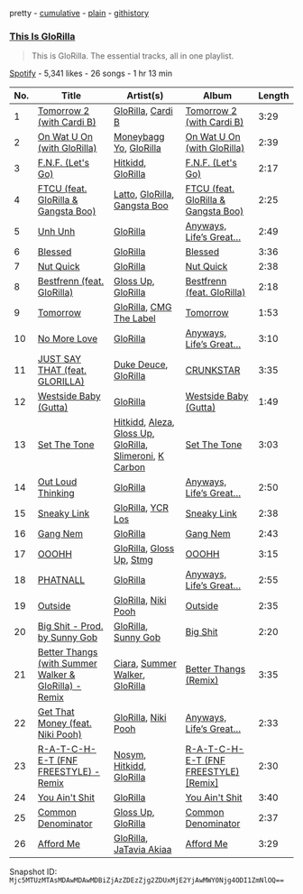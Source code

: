 pretty - [cumulative](/playlists/cumulative/37i9dQZF1DZ06evO1o1khY.md) - [plain](/playlists/plain/37i9dQZF1DZ06evO1o1khY) - [githistory](https://github.githistory.xyz/mackorone/spotify-playlist-archive/blob/main/playlists/plain/37i9dQZF1DZ06evO1o1khY)

### [This Is GloRilla](https://open.spotify.com/playlist/37i9dQZF1DZ06evO1o1khY)

> This is GloRilla\. The essential tracks, all in one playlist.

[Spotify](https://open.spotify.com/user/spotify) - 5,341 likes - 26 songs - 1 hr 13 min

| No. | Title | Artist(s) | Album | Length |
|---|---|---|---|---|
| 1 | [Tomorrow 2 \(with Cardi B\)](https://open.spotify.com/track/7KXVIAuw3m2hxZanrpSXS3) | [GloRilla](https://open.spotify.com/artist/2qoQgPAilErOKCwE2Y8wOG), [Cardi B](https://open.spotify.com/artist/4kYSro6naA4h99UJvo89HB) | [Tomorrow 2 \(with Cardi B\)](https://open.spotify.com/album/5o1xUBd8aM7qFhjlBXiIpb) | 3:29 |
| 2 | [On Wat U On \(with GloRilla\)](https://open.spotify.com/track/2Q2mcoXVkioh4OBcL8mm4p) | [Moneybagg Yo](https://open.spotify.com/artist/3tJoFztHeIJkJWMrx0td2f), [GloRilla](https://open.spotify.com/artist/2qoQgPAilErOKCwE2Y8wOG) | [On Wat U On \(with GloRilla\)](https://open.spotify.com/album/2IutoIS83zBRzRh9naG1Mz) | 2:39 |
| 3 | [F.N.F\. \(Let's Go\)](https://open.spotify.com/track/1vrFJDrysqmsNAgyjBzx4f) | [Hitkidd](https://open.spotify.com/artist/5pR1zWq3UPsOpW1pTWayLf), [GloRilla](https://open.spotify.com/artist/2qoQgPAilErOKCwE2Y8wOG) | [F.N.F\. \(Let's Go\)](https://open.spotify.com/album/1FkcZKerCfWg4nUItVHf9B) | 2:17 |
| 4 | [FTCU \(feat\. GloRilla & Gangsta Boo\)](https://open.spotify.com/track/4lxTmHPgoRWwM9QisWobJL) | [Latto](https://open.spotify.com/artist/3MdXrJWsbVzdn6fe5JYkSQ), [GloRilla](https://open.spotify.com/artist/2qoQgPAilErOKCwE2Y8wOG), [Gangsta Boo](https://open.spotify.com/artist/3ppZNqihWOzuH4A0f4KmeP) | [FTCU \(feat\. GloRilla & Gangsta Boo\)](https://open.spotify.com/album/5MnLj1SQmw3nr7oTbJgtuB) | 2:25 |
| 5 | [Unh Unh](https://open.spotify.com/track/6NBGEI2cU71eT8wM98bF2d) | [GloRilla](https://open.spotify.com/artist/2qoQgPAilErOKCwE2Y8wOG) | [Anyways, Life’s Great…](https://open.spotify.com/album/1kLWQJYzHP0kX6peGevMkC) | 2:49 |
| 6 | [Blessed](https://open.spotify.com/track/2DNOQSfV9U1Wen1uffsdeP) | [GloRilla](https://open.spotify.com/artist/2qoQgPAilErOKCwE2Y8wOG) | [Blessed](https://open.spotify.com/album/4rH90w5Q9S3fzok5Gp9H6v) | 3:36 |
| 7 | [Nut Quick](https://open.spotify.com/track/0WEpjj9YZTbvvIzNiRBAtW) | [GloRilla](https://open.spotify.com/artist/2qoQgPAilErOKCwE2Y8wOG) | [Nut Quick](https://open.spotify.com/album/4dxjlUOxRmGsC6ss1H5VWY) | 2:38 |
| 8 | [Bestfrenn \(feat\. GloRilla\)](https://open.spotify.com/track/2c8XhH3CD3Ztja2MIBxILf) | [Gloss Up](https://open.spotify.com/artist/7eDFwYpqsAROCZibWYr5C1), [GloRilla](https://open.spotify.com/artist/2qoQgPAilErOKCwE2Y8wOG) | [Bestfrenn \(feat\. GloRilla\)](https://open.spotify.com/album/2PH99JWwjb865QK15qvO0m) | 2:18 |
| 9 | [Tomorrow](https://open.spotify.com/track/7v6B1kRUvNbkVGfqSkrwuS) | [GloRilla](https://open.spotify.com/artist/2qoQgPAilErOKCwE2Y8wOG), [CMG The Label](https://open.spotify.com/artist/3rO1KMi81CCLjSjkImNtrA) | [Tomorrow](https://open.spotify.com/album/358jvrijvWrD1zDXk8uL3G) | 1:53 |
| 10 | [No More Love](https://open.spotify.com/track/4LDsVBEtxW7Y2liU2wJokp) | [GloRilla](https://open.spotify.com/artist/2qoQgPAilErOKCwE2Y8wOG) | [Anyways, Life’s Great…](https://open.spotify.com/album/1kLWQJYzHP0kX6peGevMkC) | 3:10 |
| 11 | [JUST SAY THAT \(feat\. GLORILLA\)](https://open.spotify.com/track/1GumJnMqknYzRT9pyGOU7Z) | [Duke Deuce](https://open.spotify.com/artist/24zj84GShUIcBQYq6VpOYW), [GloRilla](https://open.spotify.com/artist/2qoQgPAilErOKCwE2Y8wOG) | [CRUNKSTAR](https://open.spotify.com/album/6DRGmsZ3SeLptqU9aFEUQV) | 3:35 |
| 12 | [Westside Baby \(Gutta\)](https://open.spotify.com/track/3djbJUX2x2ZVqeoH22tOyN) | [GloRilla](https://open.spotify.com/artist/2qoQgPAilErOKCwE2Y8wOG) | [Westside Baby \(Gutta\)](https://open.spotify.com/album/4EmV4t1h2uMFlyIkk3qiz6) | 1:49 |
| 13 | [Set The Tone](https://open.spotify.com/track/0MSe6jp83mHI6jqZqoyeZz) | [Hitkidd](https://open.spotify.com/artist/5pR1zWq3UPsOpW1pTWayLf), [Aleza](https://open.spotify.com/artist/0cTIgkgGfLEoAAKV7tJnRz), [Gloss Up](https://open.spotify.com/artist/7eDFwYpqsAROCZibWYr5C1), [GloRilla](https://open.spotify.com/artist/2qoQgPAilErOKCwE2Y8wOG), [Slimeroni](https://open.spotify.com/artist/1aSHAWLQKX1Ln5yoHh8mTq), [K Carbon](https://open.spotify.com/artist/5LxoXQBUoD5oftz6xQLv9y) | [Set The Tone](https://open.spotify.com/album/7ptT0eB5rLQRUlUAULqJjX) | 3:03 |
| 14 | [Out Loud Thinking](https://open.spotify.com/track/0EF2x6DfhDECvRVTdJvBDs) | [GloRilla](https://open.spotify.com/artist/2qoQgPAilErOKCwE2Y8wOG) | [Anyways, Life’s Great…](https://open.spotify.com/album/1kLWQJYzHP0kX6peGevMkC) | 2:50 |
| 15 | [Sneaky Link](https://open.spotify.com/track/5Ml0jIVN0WWU3YTkRwLT9l) | [GloRilla](https://open.spotify.com/artist/2qoQgPAilErOKCwE2Y8wOG), [YCR Los](https://open.spotify.com/artist/2JM3W43C5eTSRuAhlaeQ4R) | [Sneaky Link](https://open.spotify.com/album/444HMhYaC7JPfiOOCbRDBU) | 2:38 |
| 16 | [Gang Nem](https://open.spotify.com/track/6klLjDbLFjIINFcNSkgnTZ) | [GloRilla](https://open.spotify.com/artist/2qoQgPAilErOKCwE2Y8wOG) | [Gang Nem](https://open.spotify.com/album/3yFLxnWLRK4nUfq4XpU4au) | 2:43 |
| 17 | [OOOHH](https://open.spotify.com/track/1qJvi5YfZTRQcdzrqD4oT4) | [GloRilla](https://open.spotify.com/artist/2qoQgPAilErOKCwE2Y8wOG), [Gloss Up](https://open.spotify.com/artist/1U5XNJxVpvBL6HJCK1vPhR), [Stmg](https://open.spotify.com/artist/1McizXN31c3hgEgPbRMoJ2) | [OOOHH](https://open.spotify.com/album/51Q9lpFEfU4iyXOgtSo7E1) | 3:15 |
| 18 | [PHATNALL](https://open.spotify.com/track/3HEiAAH5AdjA3ac3aVTQpE) | [GloRilla](https://open.spotify.com/artist/2qoQgPAilErOKCwE2Y8wOG) | [Anyways, Life’s Great…](https://open.spotify.com/album/1kLWQJYzHP0kX6peGevMkC) | 2:55 |
| 19 | [Outside](https://open.spotify.com/track/6dzhoFsAUAbTAeJgL7gMaG) | [GloRilla](https://open.spotify.com/artist/2qoQgPAilErOKCwE2Y8wOG), [Niki Pooh](https://open.spotify.com/artist/3hG09J3PPVnHvslivvE3GX) | [Outside](https://open.spotify.com/album/1rRGUmICffgc41b0BRj0kC) | 2:35 |
| 20 | [Big Shit \- Prod\. by Sunny Gob](https://open.spotify.com/track/7LrEMRvMU0UnNWjuZuHacj) | [GloRilla](https://open.spotify.com/artist/2qoQgPAilErOKCwE2Y8wOG), [Sunny Gob](https://open.spotify.com/artist/78ZZffmlwqaR1NNoYKRnFo) | [Big Shit](https://open.spotify.com/album/47iTiC280nbUCYKSexLoAO) | 2:20 |
| 21 | [Better Thangs \(with Summer Walker & GloRilla\) \- Remix](https://open.spotify.com/track/12dDT2AnpscZ1zL72RvPGR) | [Ciara](https://open.spotify.com/artist/2NdeV5rLm47xAvogXrYhJX), [Summer Walker](https://open.spotify.com/artist/57LYzLEk2LcFghVwuWbcuS), [GloRilla](https://open.spotify.com/artist/2qoQgPAilErOKCwE2Y8wOG) | [Better Thangs \(Remix\)](https://open.spotify.com/album/3atBxuFcUVkdnXTsMehmHT) | 3:35 |
| 22 | [Get That Money \(feat\. Niki Pooh\)](https://open.spotify.com/track/0EC9HpKL4bS8O9ANKXLnE2) | [GloRilla](https://open.spotify.com/artist/2qoQgPAilErOKCwE2Y8wOG), [Niki Pooh](https://open.spotify.com/artist/3hG09J3PPVnHvslivvE3GX) | [Anyways, Life’s Great…](https://open.spotify.com/album/1kLWQJYzHP0kX6peGevMkC) | 2:33 |
| 23 | [R\-A\-T\-C\-H\-E\-T \(FNF FREESTYLE\) \- Remix](https://open.spotify.com/track/5CbtJ0GNYO7wlybagnOLrg) | [Nosym](https://open.spotify.com/artist/0nKzbENsP5VM3J28NTNxQ4), [Hitkidd](https://open.spotify.com/artist/5pR1zWq3UPsOpW1pTWayLf), [GloRilla](https://open.spotify.com/artist/2qoQgPAilErOKCwE2Y8wOG) | [R\-A\-T\-C\-H\-E\-T \(FNF FREESTYLE\) \[Remix\]](https://open.spotify.com/album/2cMuNulihFoYJFPwWaNHtr) | 2:30 |
| 24 | [You Ain't Shit](https://open.spotify.com/track/5DE3GqkM204y8eS2AAhujh) | [GloRilla](https://open.spotify.com/artist/2qoQgPAilErOKCwE2Y8wOG) | [You Ain't Shit](https://open.spotify.com/album/1OacT8jeOurJExUtAUf2M9) | 3:40 |
| 25 | [Common Denominator](https://open.spotify.com/track/5MFkk1aeKVU6XBOKqkSnNn) | [Gloss Up](https://open.spotify.com/artist/7eDFwYpqsAROCZibWYr5C1), [GloRilla](https://open.spotify.com/artist/2qoQgPAilErOKCwE2Y8wOG) | [Common Denominator](https://open.spotify.com/album/1eIgblJilmCeaymw8cyeTt) | 2:37 |
| 26 | [Afford Me](https://open.spotify.com/track/6zNYUZJGEs70HIH40SFhYX) | [GloRilla](https://open.spotify.com/artist/2qoQgPAilErOKCwE2Y8wOG), [JaTavia Akiaa](https://open.spotify.com/artist/2zanO9oR7cBRKmEdi4Gzll) | [Afford Me](https://open.spotify.com/album/5Huo9LyxnF12d2aogAGgeQ) | 3:29 |

Snapshot ID: `Mjc5MTUzMTAsMDAwMDAwMDBiZjAzZDEzZjg2ZDUxMjE2YjAwMWY0Njg4ODI1ZmNlOQ==`
